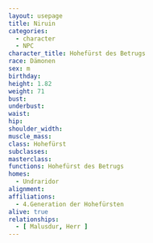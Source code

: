 ```yaml
---
layout: usepage
title: Niruin
categories:
  - character
  - NPC
character_title: Hohefürst des Betrugs 
race: Dämonen
sex: m
birthday: 
height: 1.82
weight: 71
bust: 
underbust:
waist: 
hip: 
shoulder_width:  
muscle_mass: 
class: Hohefürst
subclasses:
masterclass:
functions: Hohefürst des Betrugs
homes:
  - Undraridor
alignment:
affiliations:
  - 4.Generation der Hohefürsten  
alive: true
relationships:
  - [ Malusdur, Herr ]
---
```

